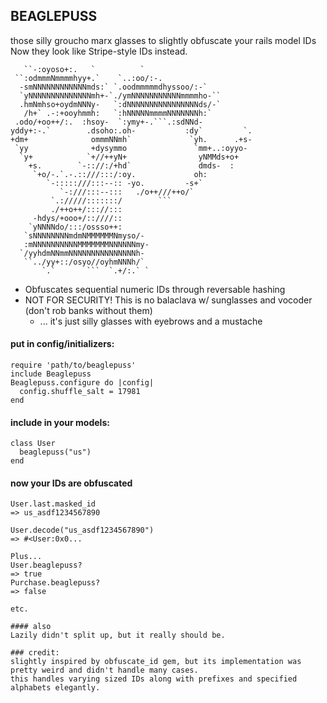 ## BEAGLEPUSS
those silly groucho marx glasses to slightly obfuscate your rails model IDs
Now they look like Stripe-style IDs instead.

```
   ``-:oyoso+:.   `          `
 ``:odmmmNmmmmhyy+.`    `..:oo/:-.
  -smNNNNNNNNNNNNmds:` `.oodmmmmmdhyssoo/:-`
  `yNNNNNNNNNNNNNNmh+-`./ymNNNNNNNNNNNmmmmho-``
  .hmNmhso+oydmNNNy-   `:dNNNNNNNNNNNNNNNNds/-`
   /h+` .-:+ooyhmmh:   `:hNNNNNmmmmNNNNNNNh:`
 .odo/+oo++/:.  :hsoy-  `:ymy+-.```.:sdNNd-
yddy+:-.`        .dsoho:.oh-           :dy`         `.
+dm+              ommmNNmh`             `yh.      .+s-
 `yy              +dysymmo               `mm+..:oyyo-
  `y+            `+//++yN+                yNMMds+o+
    +s.        `-:://:/+hd`               dmds-  :
     `+o/-.`.-.::///:::/:oy.             oh:
        `-:::::///:::--:: -yo.         -s+`
           `-:///:::--:::   ./o++///++o/`
         `.://///:::::::/        ```
         ./++o++/::://:::
     -hdys/+ooo+/::////::
    `yNNNNdo/:::/ossso++:
   `sNNNNNNNNmdmNMMMMMMNmyso/-
   :mNNNNNNNNNNMMMMMMMNNNNNNmy-
  `/yyhdmNNmmNNNNNNNNNNNNNNNh-
   ``../yy+::/osyo//oyhmNNNh/`
       `.`       ```  `.+/:.` `
```

* Obfuscates sequential numeric IDs through reversable hashing
* NOT FOR SECURITY! This is no balaclava w/ sunglasses and vocoder (don't rob banks without them)
  * ... it's just silly glasses with eyebrows and a mustache

#### put in config/initializers:
```
require 'path/to/beaglepuss'
include Beaglepuss
Beaglepuss.configure do |config|
  config.shuffle_salt = 17981
end
```

#### include in your models:
```
class User
  beaglepuss("us")
end
```

#### now your IDs are obfuscated
```
User.last.masked_id
=> us_asdf1234567890

User.decode("us_asdf1234567890")
=> #<User:0x0...

Plus...
User.beaglepuss?
=> true
Purchase.beaglepuss?
=> false

etc.

#### also
Lazily didn't split up, but it really should be.

### credit:
slightly inspired by obfuscate_id gem, but its implementation was pretty weird and didn't handle many cases.
this handles varying sized IDs along with prefixes and specified alphabets elegantly.
